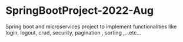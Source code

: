 # SpringBootProject-2022-Aug
Spring boot and microservices project to implement functionalities like login, logout, crud, security, pagination , sorting ,...etc...
